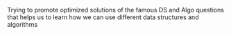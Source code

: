 Trying to promote optimized solutions of the famous DS and Algo questions that helps us to learn 
how we can use different data structures and algorithms
